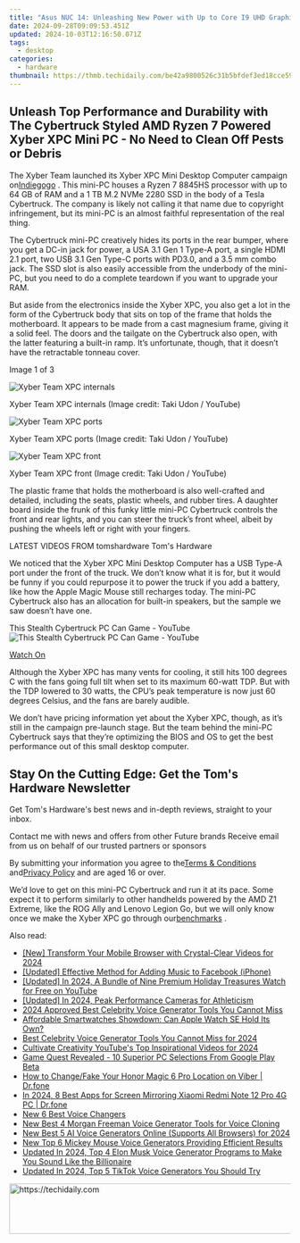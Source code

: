 ```yaml
---
title: "Asus NUC 14: Unleashing New Power with Up to Core I9 UHD Graphics & AMD Ryzen Threadripper"
date: 2024-09-28T09:09:53.451Z
updated: 2024-10-03T12:16:50.071Z
tags:
  - desktop
categories:
  - hardware
thumbnail: https://thmb.techidaily.com/be42a9800526c31b5bfdef3ed18cce59bd7b3192524b647f6f87b51df7e044d8.png
---
```


## Unleash Top Performance and Durability with The Cybertruck Styled AMD Ryzen 7 Powered Xyber XPC Mini PC - No Need to Clean Off Pests or Debris

The Xyber Team launched its Xyber XPC Mini Desktop Computer campaign on[Indiegogo](https://www.indiegogo.com/projects/xyber-xpc-world-s-fastest-ryzen-7-mini-pc-truck/coming%5Fsoon) . This mini-PC houses a Ryzen 7 8845HS processor with up to 64 GB of RAM and a 1 TB M.2 NVMe 2280 SSD in the body of a Tesla Cybertruck. The company is likely not calling it that name due to copyright infringement, but its mini-PC is an almost faithful representation of the real thing.

 The Cybertruck mini-PC creatively hides its ports in the rear bumper, where you get a DC-in jack for power, a USA 3.1 Gen 1 Type-A port, a single HDMI 2.1 port, two USB 3.1 Gen Type-C ports with PD3.0, and a 3.5 mm combo jack. The SSD slot is also easily accessible from the underbody of the mini-PC, but you need to do a complete teardown if you want to upgrade your RAM.

 But aside from the electronics inside the Xyber XPC, you also get a lot in the form of the Cybertruck body that sits on top of the frame that holds the motherboard. It appears to be made from a cast magnesium frame, giving it a solid feel. The doors and the tailgate on the Cybertruck also open, with the latter featuring a built-in ramp. It’s unfortunate, though, that it doesn’t have the retractable tonneau cover.

 Image 1 of 3

![Xyber Team XPC internals](https://vanilla.futurecdn.net/cyclingnews/media/img/missing-image.svg)

 Xyber Team XPC internals  (Image credit: Taki Udon / YouTube)

![Xyber Team XPC ports](https://vanilla.futurecdn.net/cyclingnews/media/img/missing-image.svg)

 Xyber Team XPC ports  (Image credit: Taki Udon / YouTube)

![Xyber Team XPC front](https://vanilla.futurecdn.net/cyclingnews/media/img/missing-image.svg)

 Xyber Team XPC front  (Image credit: Taki Udon / YouTube)

 The plastic frame that holds the motherboard is also well-crafted and detailed, including the seats, plastic wheels, and rubber tires. A daughter board inside the frunk of this funky little mini-PC Cybertruck controls the front and rear lights, and you can steer the truck’s front wheel, albeit by pushing the wheels left or right with your fingers.

 LATEST VIDEOS FROM tomshardware Tom's Hardware

 We noticed that the Xyber XPC Mini Desktop Computer has a USB Type-A port under the front of the truck. We don’t know what it is for, but it would be funny if you could repurpose it to power the truck if you add a battery, like how the Apple Magic Mouse still recharges today. The mini-PC Cybertruck also has an allocation for built-in speakers, but the sample we saw doesn’t have one.

 This Stealth Cybertruck PC Can Game - YouTube ![This Stealth Cybertruck PC Can Game - YouTube](https://img.youtube.com/vi/1DJs6fIS4Pg/maxresdefault.jpg)

[Watch On](https://youtu.be/1DJs6fIS4Pg)

 Although the Xyber XPC has many vents for cooling, it still hits 100 degrees C with the fans going full tilt when set to its maximum 60-watt TDP. But with the TDP lowered to 30 watts, the CPU’s peak temperature is now just 60 degrees Celsius, and the fans are barely audible.

 We don’t have pricing information yet about the Xyber XPC, though, as it’s still in the campaign pre-launch stage. But the team behind the mini-PC Cybertruck says that they’re optimizing the BIOS and OS to get the best performance out of this small desktop computer.

## Stay On the Cutting Edge: Get the Tom's Hardware Newsletter

 Get Tom's Hardware's best news and in-depth reviews, straight to your inbox.

 Contact me with news and offers from other Future brands  Receive email from us on behalf of our trusted partners or sponsors

 By submitting your information you agree to the[Terms & Conditions](https://futureplc.com/terms-conditions/) and[Privacy Policy](https://futureplc.com/privacy-policy/) and are aged 16 or over.

 We’d love to get on this mini-PC Cybertruck and run it at its pace. Some expect it to perform similarly to other handhelds powered by the AMD Z1 Extreme, like the ROG Ally and Lenovo Legion Go, but we will only know once we make the Xyber XPC go through our[benchmarks](https://www.tomshardware.com/tag/benchmark) .

<ins class="adsbygoogle"
     style="display:block"
     data-ad-format="autorelaxed"
     data-ad-client="ca-pub-7571918770474297"
     data-ad-slot="1223367746"></ins>

<ins class="adsbygoogle"
     style="display:block"
     data-ad-client="ca-pub-7571918770474297"
     data-ad-slot="8358498916"
     data-ad-format="auto"
     data-full-width-responsive="true"></ins>

<span class="atpl-alsoreadstyle">Also read:</span>
<div><ul>
<li><a href="https://facebook-video-recording.techidaily.com/new-transform-your-mobile-browser-with-crystal-clear-videos-for-2024/"><u>[New] Transform Your Mobile Browser with Crystal-Clear Videos for 2024</u></a></li>
<li><a href="https://facebook-video-recording.techidaily.com/updated-effective-method-for-adding-music-to-facebook-iphone/"><u>[Updated] Effective Method for Adding Music to Facebook (iPhone)</u></a></li>
<li><a href="https://facebook-video-footage.techidaily.com/updated-in-2024-a-bundle-of-nine-premium-holiday-treasures-watch-for-free-on-youtube/"><u>[Updated] In 2024, A Bundle of Nine Premium Holiday Treasures Watch for Free on YouTube</u></a></li>
<li><a href="https://fox-blue.techidaily.com/updated-in-2024-peak-performance-cameras-for-athleticism/"><u>[Updated] In 2024, Peak Performance Cameras for Athleticism</u></a></li>
<li><a href="https://ai-voice.techidaily.com/2024-approved-best-celebrity-voice-generator-tools-you-cannot-miss/"><u>2024 Approved Best Celebrity Voice Generator Tools You Cannot Miss</u></a></li>
<li><a href="https://buynow-info.techidaily.com/affordable-smartwatches-showdown-can-apple-watch-se-hold-its-own/"><u>Affordable Smartwatches Showdown: Can Apple Watch SE Hold Its Own?</u></a></li>
<li><a href="https://ai-voice.techidaily.com/best-celebrity-voice-generator-tools-you-cannot-miss-for-2024/"><u>Best Celebrity Voice Generator Tools You Cannot Miss for 2024</u></a></li>
<li><a href="https://youtube-videos.techidaily.com/cultivate-creativity-youtubes-top-inspirational-videos-for-2024/"><u>Cultivate Creativity YouTube's Top Inspirational Videos for 2024</u></a></li>
<li><a href="https://games-able.techidaily.com/game-quest-revealed-10-superior-pc-selections-from-google-play-beta/"><u>Game Quest Revealed - 10 Superior PC Selections From Google Play Beta</u></a></li>
<li><a href="https://location-social.techidaily.com/how-to-changefake-your-honor-magic-6-pro-location-on-viber-drfone-by-drfone-virtual-android/"><u>How to Change/Fake Your Honor Magic 6 Pro Location on Viber | Dr.fone</u></a></li>
<li><a href="https://screen-mirror.techidaily.com/in-2024-8-best-apps-for-screen-mirroring-xiaomi-redmi-note-12-pro-4g-pc-drfone-by-drfone-android/"><u>In 2024, 8 Best Apps for Screen Mirroring Xiaomi Redmi Note 12 Pro 4G PC | Dr.fone</u></a></li>
<li><a href="https://ai-voice.techidaily.com/new-6-best-voice-changers/"><u>New 6 Best Voice Changers</u></a></li>
<li><a href="https://ai-voice.techidaily.com/new-best-4-morgan-freeman-voice-generator-tools-for-voice-cloning/"><u>New Best 4 Morgan Freeman Voice Generator Tools for Voice Cloning</u></a></li>
<li><a href="https://ai-voice.techidaily.com/new-best-5-ai-voice-generators-online-supports-all-browsers-for-2024/"><u>New Best 5 AI Voice Generators Online (Supports All Browsers) for 2024</u></a></li>
<li><a href="https://ai-voice.techidaily.com/new-top-6-mickey-mouse-voice-generators-providing-efficient-results/"><u>New Top 6 Mickey Mouse Voice Generators Providing Efficient Results</u></a></li>
<li><a href="https://ai-voice.techidaily.com/updated-in-2024-top-4-elon-musk-voice-generator-programs-to-make-you-sound-like-the-billionaire/"><u>Updated In 2024, Top 4 Elon Musk Voice Generator Programs to Make You Sound Like the Billionaire</u></a></li>
<li><a href="https://ai-voice.techidaily.com/updated-in-2024-top-5-tiktok-voice-generators-you-should-try/"><u>Updated In 2024, Top 5 TikTok Voice Generators You Should Try</u></a></li>
</ul></div>

<!-- affiliate ads begin -->
<a href="https://appsumo.8odi.net/c/5597632/2043603/7443" target="_top" id="2043603">
  <img src="//a.impactradius-go.com/display-ad/7443-2043603" border="0" alt="https://techidaily.com" width="728" height="90"/>
</a>
<img height="0" width="0" src="https://appsumo.8odi.net/i/5597632/2043603/7443" style="position:absolute;visibility:hidden;" border="0" />
<!-- affiliate ads end -->

